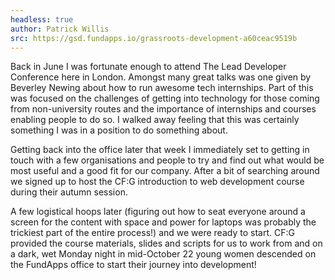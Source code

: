 ```yaml
---
headless: true
author: Patrick Willis
src: https://gsd.fundapps.io/grassroots-development-a60ceac9519b
---
```

Back in June I was fortunate enough to attend The Lead Developer Conference here in London. Amongst many great talks was one given by Beverley Newing about how to run awesome tech internships. Part of this was focused on the challenges of getting into technology for those coming from non-university routes and the importance of internships and courses enabling people to do so. I walked away feeling that this was certainly something I was in a position to do something about.

Getting back into the office later that week I immediately set to getting in touch with a few organisations and people to try and find out what would be most useful and a good fit for our company. After a bit of searching around we signed up to host the CF:G introduction to web development course during their autumn session.

A few logistical hoops later (figuring out how to seat everyone around a screen for the content with space and power for laptops was probably the trickiest part of the entire process!) and we were ready to start. CF:G provided the course materials, slides and scripts for us to work from and on a dark, wet Monday night in mid-October 22 young women descended on the FundApps office to start their journey into development!